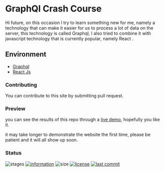 # GraphQl Crash Course

Hi future, on this occasion I try to learn something new for me, namely a technology that can make it easier for us to process a lot of data on the server, this technology is called Graphql, I also tried to combine it with javascript technology that is currently popular, namely React .

## Environment

- [Graphql](https://graphql.org/)
- [React Js](https://reactjs.org/)

### Contributing

You can contribute to this site by submitting pull request.

### Preview

you can see the results of this repo through a [live demo](https://github.com/novaardiansyah/graphql-crash-course),
hopefully you like it.

it may take longer to demonstrate the website the first time, please be patient and it will all show up soon.

### Status

![stages](https://img.shields.io/badge/stages-development-informational)
[![information](https://img.shields.io/badge/information-references-informational)](https://github.com/novaardiansyah/graphql-crash-course/blob/main/references.json)
![size](https://img.shields.io/github/repo-size/novaardiansyah/graphql-crash-course?label=size&color=informational)
[![license](https://img.shields.io/badge/license-MIT-blue.svg)](https://github.com/novaardiansyah/graphql-crash-course/blob/main/LICENSE)
[![last commit](https://img.shields.io/github/last-commit/novaardiansyah/graphql-crash-course?label=last%20commit&color=informational)](https://github.com/novaardiansyah/graphql-crash-course/commits/main)
